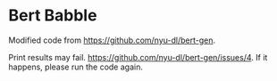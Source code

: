# Bert Babble

Modified code from <https://github.com/nyu-dl/bert-gen>.

Print results may fail. <https://github.com/nyu-dl/bert-gen/issues/4>. If it happens, please run the code again.
